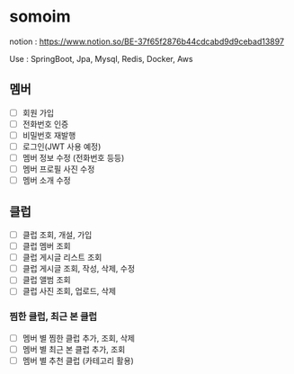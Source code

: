 # somoim
notion : https://www.notion.so/BE-37f65f2876b44cdcabd9d9cebad13897

Use : SpringBoot, Jpa, Mysql, Redis, Docker, Aws

## 멤버
- [ ] 회원 가입
- [ ] 전화번호 인증
- [ ] 비밀번호 재발행
- [ ] 로그인(JWT 사용 예정)
- [ ] 멤버 정보 수정 (전화번호 등등)
- [ ] 멤버 프로필 사진 수정
- [ ] 멤버 소개 수정

## 클럽
- [ ] 클럽 조회, 개설, 가입
- [ ] 클럽 멤버 조회
- [ ] 클럽 게시글 리스트 조회
- [ ] 클럽 게시글 조회, 작성, 삭제, 수정 
- [ ] 클럽 앨범 조회
- [ ] 클럽 사진 조회, 업로드, 삭제

### 찜한 클럽, 최근 본 클럽 
- [ ] 멤버 별 찜한 클럽 추가, 조회, 삭제
- [ ] 멤버 별 최근 본 클럽 추가, 조회
- [ ] 멤버 별 추천 클럽 (카테고리 활용)
